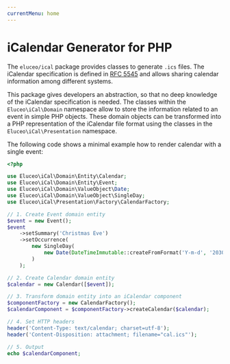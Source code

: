 ```yaml
---
currentMenu: home
---
```


# iCalendar Generator for PHP

The `eluceo/ical` package provides classes to generate `.ics` files.
The iCalendar specification is defined in [RFC 5545](https://tools.ietf.org/html/rfc5545) and allows sharing calendar information among different systems.

This package gives developers an abstraction, so that no deep knowledge of the iCalendar specification is needed.
The classes within the `Eluceo\iCal\Domain` namespace allow to store the information related to an event in simple PHP objects.
These domain objects can be transformed into a PHP representation of the iCalendar file format using the classes in the `Eluceo\iCal\Presentation` namespace.

The following code shows a minimal example how to render calendar with a single event:

```php
<?php

use Eluceo\iCal\Domain\Entity\Calendar;
use Eluceo\iCal\Domain\Entity\Event;
use Eluceo\iCal\Domain\ValueObject\Date;
use Eluceo\iCal\Domain\ValueObject\SingleDay;
use Eluceo\iCal\Presentation\Factory\CalendarFactory;

// 1. Create Event domain entity
$event = new Event();
$event
    ->setSummary('Christmas Eve')
    ->setOccurrence(
        new SingleDay(
            new Date(DateTimeImmutable::createFromFormat('Y-m-d', '2030-12-24'))
        )
    );

// 2. Create Calendar domain entity
$calendar = new Calendar([$event]);

// 3. Transform domain entity into an iCalendar component
$componentFactory = new CalendarFactory();
$calendarComponent = $componentFactory->createCalendar($calendar);

// 4. Set HTTP headers
header('Content-Type: text/calendar; charset=utf-8');
header('Content-Disposition: attachment; filename="cal.ics"');

// 5. Output
echo $calendarComponent;
```

